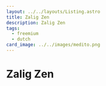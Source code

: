 ```yaml
---
layout: ../../layouts/Listing.astro
title: Zalig Zen
description: Zalig Zen
tags:
  - freemium
  - dutch
card_image: ../../images/medito.png
---
```


# Zalig Zen